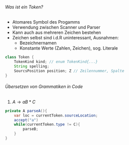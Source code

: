 ###### Was ist ein Token?
- Atomares Symbol des Progamms
- Verwendung zwischen Scanner und Parser
- Kann auch aus mehreren Zeichen bestehen
- Zeichen selbst sind i.d.R uninteressant, Ausnahmen:
	- Bezeichnernamen
	- Konstante Werte (Zahlen, Zeichen), sog. Literale
```java
class Token {
	TokenKind kind; // enum TokenKind{...}
	String spelling;
	SourcsPosition position; Z // Zeilennummer, Spalte
}
```

###### Übersetzen von Grammatiken in Code
1. $A \to aB*C$
```java
private A parseA(){
	var loc = currentToken.sourceLocation;
	accept("a")
	while(currentToken.type != C){
		parseB;
	}
}
```